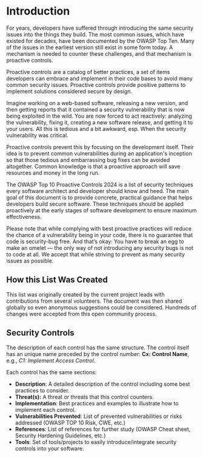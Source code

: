 # Introduction

For years, developers have suffered through introducing the same security issues into the things they build. The most common issues, which have existed for decades, have been documented by the OWASP Top Ten. Many of the issues in the earliest version still exist in some form today. A mechanism is needed to counter these challenges, and that mechanism is proactive controls.

Proactive controls are a catalog of better practices, a set of items developers can embrace and implement in their code bases to avoid many common security issues. Proactive controls provide positive patterns to implement solutions considered secure by design.

Imagine working on a web-based software, releasing a new version, and then getting reports that it contained a security vulnerability that is now being exploited in the wild. You are now forced to act reactively: analyzing the vulnerability, fixing it, creating a new software release, and getting it to your users. All this is tedious and a bit awkward, esp. When the security vulnerability was critical.

Proactive controls prevent this by focusing on the development itself. Their idea is to prevent common vulnerabilities during an application's inception so that those tedious and embarrassing bug fixes can be avoided altogether. Common knowledge is that a proactive approach will save resources and money in the long run.

The OWASP Top 10 Proactive Controls 2024 is a list of security techniques every software architect and developer should know and heed. The main goal of this document is to provide concrete, practical guidance that helps developers build secure software. These techniques should be applied proactively at the early stages of software development to ensure maximum effectiveness.

Please note that while complying with best proactive practices will reduce the chance of a vulnerability being in your code, there is no guarantee that code is security-bug free. And that’s okay: You have to break an egg to make an omelet — the only way of not introducing any security bugs is not to code at all. We accept that while striving to prevent as many security issues as possible.

## How this List Was Created

This list was originally created by the current project leads with contributions from several volunteers. The document was then shared globally so even anonymous suggestions could be considered. Hundreds of changes were accepted from this open community process.

## Security Controls

The description of each control has the same structure. The control itself has an unique name preceded by the control number: **Cx: Control Name**, e.g., *C1: Implement Access Control*.

Each control has the same sections:

- **Description**: A detailed description of the control including some best practices to consider.
- **Threat(s):** A threat or threats that this control counters.
- **Implementation**: Best practices and examples to illustrate how to implement each control.
- **Vulnerabilities Prevented**: List of prevented vulnerabilities or risks addressed (OWASP TOP 10 Risk, CWE, etc.)
- **References**: List of references for further study (OWASP Cheat sheet, Security Hardening Guidelines, etc.)
- **Tools**: Set of tools/projects to easily introduce/integrate security controls into your software.
